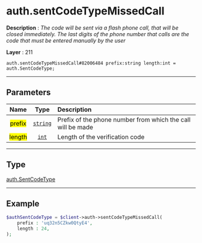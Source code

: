 # auth.sentCodeTypeMissedCall

**Description** : *The code will be sent via a flash phone call, that will be closed immediately\. The last digits of the phone number that calls are the code that must be entered manually by the user*

**Layer** : 211

```tl
auth.sentCodeTypeMissedCall#82006484 prefix:string length:int = auth.SentCodeType;
```

---

## Parameters

| Name | Type | Description |
| :---: | :---: | :--- |
| <mark>prefix</mark> | [`string`](type/string) | Prefix of the phone number from which the call will be made |
| <mark>length</mark> | [`int`](type/int) | Length of the verification code |

---

## Type

[auth.SentCodeType](type/auth.SentCodeType)

---

## Example

```php
$authSentCodeType = $client->auth->sentCodeTypeMissedCall(
	prefix : 'uq32n5CZkw0QtyE4',
	length : 24,
);
```